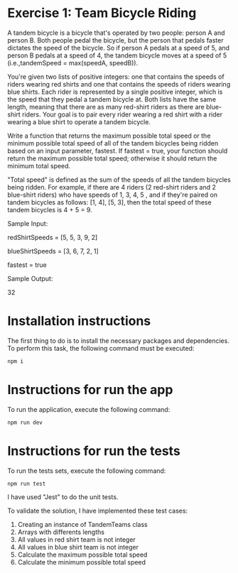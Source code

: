 # Exercise 1: Team Bicycle Riding

A tandem bicycle is a bicycle that's operated by two people: person A and person B. Both people pedal the bicycle, but the person that pedals faster dictates the speed of the bicycle. So if person A pedals at a speed of 5, and person B pedals at a speed of 4, the tandem bicycle moves at a speed of 5  (i.e.,tandemSpeed = max(speedA, speedB)).
  
You're given two lists of positive integers: one that contains the speeds of riders wearing red shirts and one that contains the speeds of riders wearing blue shirts. Each rider is represented by a single positive integer, which is the speed that they pedal a tandem bicycle at. Both lists have the same length, meaning that there are as many red-shirt riders as there are blue-shirt riders. Your goal is to pair every rider wearing a red shirt with a rider wearing a blue shirt to operate a tandem bicycle.

Write a function that returns the maximum possible total speed or the minimum possible total speed of all of the tandem bicycles being ridden based on an input parameter, fastest. If fastest = true, your function should return the maximum possible total speed; otherwise it should return the minimum total speed.

"Total speed" is defined as the sum of the speeds of all the tandem bicycles being ridden. For example, if there are 4 riders (2 red-shirt riders and 2 blue-shirt riders) who have speeds of 1, 3, 4, 5 , and if they're paired on tandem bicycles as follows: [1, 4], [5, 3], then the total speed of these tandem bicycles is 4 + 5 = 9.


Sample Input:

redShirtSpeeds = [5, 5, 3, 9, 2]

blueShirtSpeeds = [3, 6, 7, 2, 1]

fastest = true

Sample Output:

32


# Installation instructions

The first thing to do is to install the necessary packages and dependencies. To perform this task, the following command must be executed:

```bash
npm i
```

# Instructions for run the app
To run the application, execute the following command:

```bash
npm run dev
```

# Instructions for run the tests
To run the tests sets, execute the following command:

```bash
npm run test
```

I have used "Jest" to do the unit tests.

To validate the solution, I have implemented these test cases: 

1. Creating an instance of TandemTeams class
2. Arrays with differents lengths
3. All values in red shirt team is not integer
4. All values in blue shirt team is not integer
5. Calculate the maximum possible total speed
6. Calculate the minimum possible total speed



